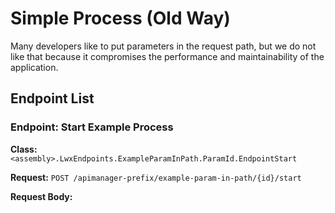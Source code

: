 # Simple Process (Old Way)

Many developers like to put parameters in the request path, but we do not like that because it compromises the performance and maintainability of the application.

## Endpoint List

### Endpoint: Start Example Process
**Class:** `<assembly>.LwxEndpoints.ExampleParamInPath.ParamId.EndpointStart`

**Request:** `POST /apimanager-prefix/example-param-in-path/{id}/start`

**Request Body:**


